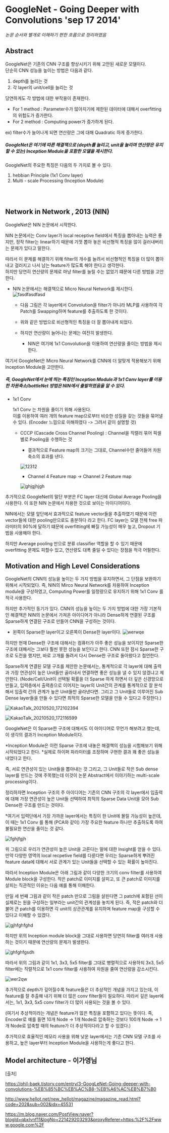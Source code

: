 # GoogleNet - Going Deeper with Convolutions 'sep 17 2014'

*논문 순서와 별개로 이해하기 편한 흐름으로 정리하였음*

## Abstract

GoogleNet은 기존의 CNN 구조를 향상시키기 위해 고안된 새로운 모델이다.<br>단순히 CNN 성능을 높이는 방법은 다음과 같다. 
  
  1. depth를 늘리는 것
  2. 각 layer의 unit/cell을 늘리는 것

당연하게도 각 방법에 대한 부작용이 존재한다.

  - For 1 method : Parameter수가 많아지기에 제한된 데이터에 대해서 overfitting의 위험도가 증가한다. <br>
  - For 2 method : Computing power가 증가하게 된다. 
  
  ex) filter수가 늘어나게 되면 연산량은 그에 대해 Quadratic 하게 증가한다.
  
##### GoogleNet은 여기에 따른 해결책으로 (depth를 늘리고, unit을 늘리며 연산량은 유지할 수 있는) Inception Module을 포함한 모델을 제시한다.
  
GoogleNet의 주요한 특징은 다음의 두 가지로 볼 수 있다.

  1. hebbian Principle (1x1 Conv layer)
  2. Multi - scale Processing (Inception Module)

<br><br>

## Network in Network , 2013 (NIN) 

GoogleNet은 NIN 논문에서 시작한다.

NIN 논문에서는 Conv layer가 local receptive field에서 특징을 뽑아내는 능력은 좋지만, 정작 filter는 linear하기 때문에 기껏 뽑아 놓은 비선형적 특징을 많이 걸러내버리는 문제가 있다고 말한다.

따라서 이 문제를 해결하기 위해 filter의 개수를 늘려서 비선형적인 특징을 더 많이 뽑아내고 걸러지고 나서 남는 feature가 많도록 해야 한다고 생각한다.<br>하지만 당연히 연산량의 문제로 마냥 filter를 늘릴 수는 없었기 떄문에 다른 방법을 고안한다.

  - NIN 논문에서는 해결책으로 Micro Neural Network를 제시한다. 
  ![fasdfasdfasd](https://user-images.githubusercontent.com/59076451/118940209-70dc2380-b98b-11eb-9ec7-11d05aa31ba2.PNG)
  
    - 다음 그림은 각 layer에서 Convolution을 filter가 아니라 MLP를 사용하여 각 Patch를 Swapping하며 feature를 추출하도록 한 것이다.
    - 위와 같은 방법으로 비선형적인 특징을 더 잘 뽑아내게 되었다.
    
    - 하지만 연산량이 늘어나는 문제는 여전히 발생한다.    
      - NIN은 여기에 1x1 Convolution을 이용하여 연산량을 줄이는 방법을 제시한다.

여기서 GoogleNet은 Micro Neural Network를 CNN에 더 알맞게 적용해보기 위해 Inception Module을 고안한다. 

##### 즉, GoogleNet에서 눈에 띄는 특징인 Inception Module과 1x1 Conv layer를 이용한 차원축소/bottleNet 방법은 NIN에서 출발하였음을 알 수 있다.

* 1x1 Conv 

  1x1 Conv 는 차원을 줄이기 위해 사용된다. <br> 이를 이용하여 여러 개의 feature map으로부터 비슷한 성질을 갖는 것들을 묶어낼 수 있다. (Encoder 느낌으로 이해하였다 -> 그려서 같이 설명할 것)
  
    - CCCP (Cascade Cross Channel Pooling) : Channel을 직렬러 묶어 픽셀 별로 Pooling을 수행하는 것 
      - 결과적으로 Feature map의 크기는 그대로, Channel수만 줄어들어 차원 축소의 효과를 낸다.
      
       ![12312](https://user-images.githubusercontent.com/59076451/118950056-cec13900-b994-11eb-9279-6e14f4b56024.PNG)
    
      - Channel 4 Feature map -> Channel 2 Feature map 
       
       ![ghjgjhjgh](https://user-images.githubusercontent.com/59076451/118941810-15129a00-b98d-11eb-9fbb-bd7845715e3f.PNG)

추가적으로 GoogleNet의 말단 부분은 FC layer 대신에 Global Average Pooling을 사용한다. 이 또한 NIN 논문에서 차용한 것으로 보이는 아이디어이다.

NIN에서는 모델 앞단에서 효과적으로 feature vector들을 추출하였기 때문에 이런 vector들에 대한 pooling만으로도 충분하다 라고 한다.
FC layer는 모델 전체 free 파라미터의 90%에 달하기 떄문에 overfitting에 빠질 가능성이 매우 높고, Dropout 기법을 사용해야 한다.

하지만 Average pooling 만으로 분류 classifier 역할을 할 수 있기 때문에 overfitting 문제도 피할수 있고, 연산량도 대폭 줄일 수 있다는 장점을 적극 어필한다.


## Motivation and High Level Considerations

GoogleNet의 CNN의 성능을 높이는 두 가지 방법을 유지하면서, 그 단점을 보완하기 위해서 시작되었다.
즉, NIN의 Mirco Neural Network를 차용하여 Inception module을 구상하였고, Computing Power를 일정량으로 유지하기 위해 1x1 Conv 를 적극 사용한다.

하지만 추가적인 동기가 있다.
CNN의 성능을 높이는 두 가지 방법에 대한 가장 기본적인 해결책은 NIN의 논문에서 가져온 아이디어가 아니라 Dense하게 연결된 구조를 Sparse하게 연결된 구조로 만들어 CNN을 구성하는 것이다.

  - 왼쪽이 Sparse한 layer이고 오른쪽이 Dense한 layer이다.
  ![werwqe](https://user-images.githubusercontent.com/59076451/118943709-d4b41b80-b98e-11eb-9864-bf62815e3c2b.PNG)
  
하지만 현재 Dense한 구조에 대해서는 컴퓨터가 아주 좋은 성능을 보이지만 Sparse한 구조에 대해서는 그보다 훨씬 못한 성능을 보인다고 한다.
CNN 또한 잠시 Sparse한 구조로 도전을 했지만, 바로 고개를 돌려서 다시 Dense한 구조로 돌아왔다고 첨언한다.

Sparse하게 연결된 모델 구조를 제안한 논문에서는, 통계적으로 각 layer에 대해 출력과 가장 연관성이 높은 Unit들만 골라내서 연결하면 좋은 성능을 낼 수 있지 않겠냐고 제안한다.
(Node/Cell/Unit이 선택될 확률을 더 Sparse 하게 하면서 더 깊은 신경망으로 만들고, 입력층에서 출력층으로 이어지는 layer의 Unit간의 관계를 통계적으로 잘 분석해서 입출력 간의 관계가 높은 Unit들만 골라낸다면. 그리고 그 Unit들로 이루어진 Sub Dense layer들을 만들 수 있다면 최적의 Sparse한 모델을 만들 수 있다고 주장한다.)

![KakaoTalk_20210520_172102394](https://user-images.githubusercontent.com/59076451/118944873-ea761080-b98f-11eb-95dc-12b697ce02be.png)

![KakaoTalk_20210520_172116599](https://user-images.githubusercontent.com/59076451/118944906-f366e200-b98f-11eb-8a48-c7de5d45ef82.png)

GoogleNet은 이 Sparse한 구조에 대해서도 이 아이디어로 무언가 해보려고 했는데, 이 생각의 결과가 Inception Module이다.

*Inception Module은 이런 Sparse 구조에 내놓은 해결책의 성능을 시험해보기 위해 시작되었다고 한다. 
*실제로 하이퍼 파라미터를 조정하며 구현한 결과 꽤 좋은 성능을 내었다고 한다.

즉, 서로 연관성이 있는 Unit들을 뽑아내는 것 그리고, 그 Unit들로 작은 Sub dense layer를 만드는 것에 주목했는데 이것이 논문 Abstract에서 이야기하는 multi-scale processing이다.

정리하자면 Inception 구조의 주 아이디어는 기존의 CNN 구조의 각 layer에서 입출력에 대해 가장 연관성이 높은 Unit들 선택하여 최적의 Sparse Data Unit을 모아 Sub Dense한 구조를 만드는 것이다.

*여기서 입력단에서 가장 가까운 layer에서는 특징이 한 Unit에 몰릴 가능성이 높은데, 이 때는 1x1 Conv 를 통해 (PCA와 같이) 가장 주요한 feature 하나만 추출하도록 하여 불필요한 연산을 줄이는 것 같다. 

![fghjfgjh](https://user-images.githubusercontent.com/59076451/118947170-0975a200-b992-11eb-970f-47985bd13042.PNG)

위 그림으로 우리가 연관성이 높은 Unit을 고른다는 말에 대한 Insight를 얻을 수 있다.
만약 다양한 영역의 local recpetive field를 다룬다면 우리는 Sparse하게 뿌려진 feature data에 대해서 서로 관계가 있는 Unit들을 선택할 수 있는 확률이 높아진다.

따라서 Inception Module은 아래 그림과 같이 다양한 크기의 conv filter를 사용하여 Module block을 구성한다. 
작은 patch로 이미지를 살피고, 또 큰 patch로 이미지를 살피는 직관적인 이유는 다음 예를 통해 이해한다.

만일 세 번째 그림과 같이 작은 patch 만으로 그림을 살핀다면 그 patch에 포함된 선이 실제로는 원을 구성하는 일부라는 unit간의 관계성을 놓치게 된다.
즉, 작은 patch와 더불어 큰 patch를 이용하면 각 unit의 상관관계를 유지하며 feature map을 구성할 수 있다고 이해할 수 있겠다.

![gjhfghfghd](https://user-images.githubusercontent.com/59076451/118947188-0ed2ec80-b992-11eb-96ed-186977ee21eb.PNG)

하지만 위의 Inception module block을 그대로 사용하면 당연히 filter를 여러개 사용하는 것이기 때문에 연산량의 문제가 발생한다.

![ghfghfgsdh](https://user-images.githubusercontent.com/59076451/118947916-c5cf6800-b992-11eb-8a15-52c3c66c112c.PNG)

따라서 위의 그림과 같이 1x1, 3x3, 5x5 filter를 그대로 병렬적으로 사용하되 3x3, 5x5 filter에는 직렬적으로 1x1 conv filter를 사용하여 차원을 줄여 연산량을 감소시킨다.


![wer2qw](https://user-images.githubusercontent.com/59076451/118948432-3aa2a200-b993-11eb-9ea5-292c5457f471.PNG)

추가적으로 depth가 깊어질수록 feature들은 더 추상적인 개념을 가지고 있는데, 이 feature를 잘 추출해 내기 위해 더 많은 conv filter들이 필요하다.
따라서 깊은 layer에서는, 1x1, 3x3, 5x5 conv filter가 더 많이 사용되는 것을 볼 수 있다.

(여기서 추상적이라는 개념은 feature가 많은 특징을 포함하고 있다는 뜻이다. 즉, Encoder로 예를 들면 10개 Node -> 1개 Node로 압축하는 것보다 100개 Node -> 1개 Node로 압축할 때의 feature가 더 추상적이다라고 할 수 있겠다.)

추가적으로 효율적인 메모리 사용을 위해 낮운 layer에서는 기존 CNN 모델 구조를 사용하고, 높은 layer부터 Inception Module을 사용하는게 좋다고 한다. 


## Model architecture - 이가영님  






        
      

  
  
    
  
  






 




[출처]

https://phil-baek.tistory.com/entry/3-GoogLeNet-Going-deeper-with-convolutions-%EB%85%BC%EB%AC%B8-%EB%A6%AC%EB%B7%B0

http://www.hellot.net/new_hellot/magazine/magazine_read.html?code=202&sub=002&idx=45531

https://m.blog.naver.com/PostView.naver?blogId=qbxlvnf11&logNo=221429203293&proxyReferer=https:%2F%2Fwww.google.com%2F






